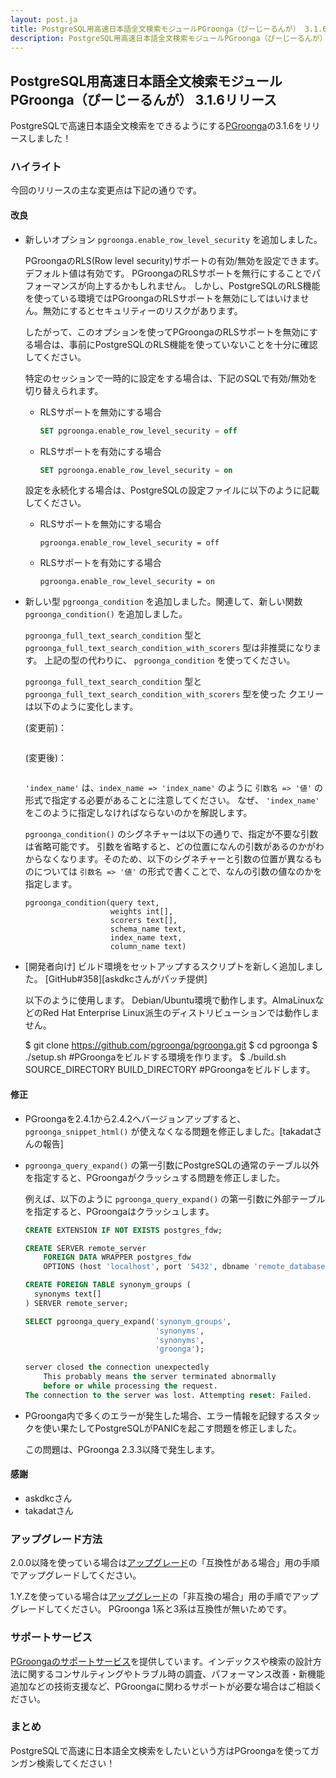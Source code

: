 ```yaml
---
layout: post.ja
title: PostgreSQL用高速日本語全文検索モジュールPGroonga（ぴーじーるんが） 3.1.6リリース
description: PostgreSQL用高速日本語全文検索モジュールPGroonga（ぴーじーるんが） 3.1.6をリリースしました！
---
```


## PostgreSQL用高速日本語全文検索モジュールPGroonga（ぴーじーるんが） 3.1.6リリース

PostgreSQLで高速日本語全文検索をできるようにする[PGroonga](https://pgroonga.github.io/ja/)の3.1.6をリリースしました！

### ハイライト

今回のリリースの主な変更点は下記の通りです。

#### 改良

  * 新しいオプション `pgroonga.enable_row_level_security` を追加しました。

    PGroongaのRLS(Row level security)サポートの有効/無効を設定できます。デフォルト値は有効です。
    PGroongaのRLSサポートを無行にすることでパフォーマンスが向上するかもしれません。
    しかし、PostgreSQLのRLS機能を使っている環境ではPGroongaのRLSサポートを無効にしてはいけません。無効にするとセキュリティーのリスクがあります。

    したがって、このオプションを使ってPGroongaのRLSサポートを無効にする場合は、事前にPostgreSQLのRLS機能を使っていないことを十分に確認してください。

    特定のセッションで一時的に設定をする場合は、下記のSQLで有効/無効を切り替えられます。

    * RLSサポートを無効にする場合

      ```sql
      SET pgroonga.enable_row_level_security = off
      ```
    * RLSサポートを有効にする場合

      ```sql
      SET pgroonga.enable_row_level_security = on
      ```
    設定を永続化する場合は、PostgreSQLの設定ファイルに以下のように記載してください。

    * RLSサポートを無効にする場合

      ```
      pgroonga.enable_row_level_security = off
      ```
    * RLSサポートを有効にする場合

      ```
      pgroonga.enable_row_level_security = on
      ```

  * 新しい型 `pgroonga_condition` を追加しました。関連して、新しい関数 `pgroonga_condition()` を追加しました。

    `pgroonga_full_text_search_condition` 型と `pgroonga_full_text_search_condition_with_scorers` 型は非推奨になります。
    上記の型の代わりに、 `pgroonga_condition` を使ってください。

    `pgroonga_full_text_search_condition` 型と `pgroonga_full_text_search_condition_with_scorers` 型を使った
    クエリーは以下のように変化します。

    (変更前)：

    ```sql

    ```

    (変更後)：

    ```sql

    ```

    `'index_name'` は、`index_name => 'index_name'` のように `引数名 => '値'` の形式で指定する必要があることに注意してください。
    なぜ、 `'index_name'` をこのように指定しなければならないのかを解説します。

    `pgroonga_condition()` のシグネチャーは以下の通りで、指定が不要な引数は省略可能です。
    引数を省略すると、どの位置になんの引数があるのかがわからなくなります。そのため、以下のシグネチャーと引数の位置が異なるものについては
    `引数名 => '値'` の形式で書くことで、なんの引数の値なのかを指定します。

      ```
      pgroonga_condition(query text,
                         weights int[],
                         scorers text[],
                         schema_name text,
                         index_name text,
                         column_name text)
      ```

  * [開発者向け] ビルド環境をセットアップするスクリプトを新しく追加しました。 [GitHub#358][askdkcさんがパッチ提供]

    以下のように使用します。
    Debian/Ubuntu環境で動作します。AlmaLinuxなどのRed Hat Enterprise Linux派生のディストリビューションでは動作しません。

    $ git clone https://github.com/pgroonga/pgroonga.git
    $ cd pgroonga
    $ ./setup.sh #PGroongaをビルドする環境を作ります。
    $ ./build.sh SOURCE_DIRECTORY BUILD_DIRECTORY #PGroongaをビルドします。

#### 修正

  * PGroongaを2.4.1から2.4.2へバージョンアップすると、 `pgroonga_snippet_html()` が使えなくなる問題を修正しました。[takadatさんの報告]

  * `pgroonga_query_expand()` の第一引数にPostgreSQLの通常のテーブル以外を指定すると、PGroongaがクラッシュする問題を修正しました。

    例えば、以下のように `pgroonga_query_expand()` の第一引数に外部テーブルを指定すると、PGroongaはクラッシュします。

    ```sql
    CREATE EXTENSION IF NOT EXISTS postgres_fdw;

    CREATE SERVER remote_server
        FOREIGN DATA WRAPPER postgres_fdw
        OPTIONS (host 'localhost', port '5432', dbname 'remote_database');

    CREATE FOREIGN TABLE synonym_groups (
      synonyms text[]
    ) SERVER remote_server;

    SELECT pgroonga_query_expand('synonym_groups',
                                 'synonyms',
                                 'synonyms',
                                 'groonga');

    server closed the connection unexpectedly
    	This probably means the server terminated abnormally
    	before or while processing the request.
    The connection to the server was lost. Attempting reset: Failed.
    ```

  * PGroonga内で多くのエラーが発生した場合、エラー情報を記録するスタックを使い果たしてPostgreSQLがPANICを起こす問題を修正しました。

    この問題は、PGroonga 2.3.3以降で発生します。

#### 感謝

  * askdkcさん
  * takadatさん

### アップグレード方法

2.0.0以降を使っている場合は[アップグレード](https://pgroonga.github.io/ja/upgrade/#compatible-case)の「互換性がある場合」用の手順でアップグレードしてください。

1.Y.Zを使っている場合は[アップグレード](https://pgroonga.github.io/ja/upgrade/#incompatible-case)の「非互換の場合」用の手順でアップグレードしてください。
PGroonga 1系と3系は互換性が無いためです。

### サポートサービス

[PGroongaのサポートサービス](https://pgroonga.github.io/ja/support/)を提供しています。インデックスや検索の設計方法に関するコンサルティングやトラブル時の調査、パフォーマンス改善・新機能追加などの技術支援など、PGroongaに関わるサポートが必要な場合はご相談ください。

### まとめ

PostgreSQLで高速に日本語全文検索をしたいという方はPGroongaを使ってガンガン検索してください！
